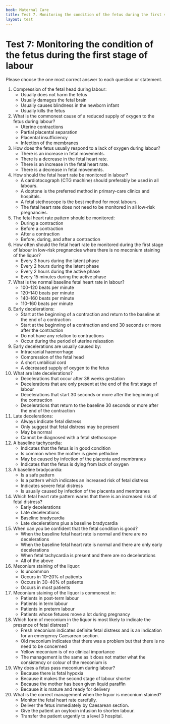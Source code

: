 ```yaml
---
book: Maternal Care
title: Test 7. Monitoring the condition of the fetus during the first stage of labour
layout: test
---
```


# Test 7: Monitoring the condition of the fetus during the first stage of labour

Please choose the one most correct answer to each question or statement.

1.	Compression of the fetal head during labour:
	+	Usually does not harm the fetus
	-	Usually damages the fetal brain
	-	Usually causes blindness in the newborn infant
	-	Usually kills the fetus
2.	What is the commonest cause of a reduced supply of oxygen to the fetus during labour?
	+	Uterine contractions
	-	Partial placental separation
	-	Placental insufficiency
	-	Infection of the membranes
3.	How does the fetus usually respond to a lack of oxygen during labour?
	-	There is an increase in fetal movements.
	+	There is a decrease in the fetal heart rate.
	-	There is an increase in the fetal heart rate.
	-	There is a decrease in fetal movements.
4.	How should the fetal heart rate be monitored in labour?
	-	A cardiotocograph (CTG machine) should preferably be used in all labours.
	+	A doptone is the preferred method in primary-care clinics and hospitals.
	-	A fetal stethoscope is the best method for most labours.
	-	The fetal heart rate does not need to be monitored in all low-risk pregnancies.
5.	The fetal heart rate pattern should be monitored:
	-	During a contraction
	-	Before a contraction
	-	After a contraction
	+	Before, during, and after a contraction
6.	How often should the fetal heart rate be monitored during the first stage of labour in low-risk pregnancies where there is no meconium staining of the liquor?
	-	Every 3 hours during the latent phase
	+	Every 2 hours during the latent phase
	-	Every 2 hours during the active phase
	-	Every 15 minutes during the active phase
7.	What is the normal baseline fetal heart rate in labour?
	-	100–120 beats per minute
	-	120–140 beats per minute
	-	140–160 beats per minute
	+	110–160 beats per minute
8.	Early decelerations:
	+	Start at the beginning of a contraction and return to the baseline at the end of a contraction
	-	Start at the beginning of a contraction and end 30 seconds or more after the contraction
	-	Do not have any relation to contractions
	-	Occur during the period of uterine relaxation
9.	Early decelerations are usually caused by:
	-	Intracranial haemorrhage
	+	Compression of the fetal head
	-	A short umbilical cord
	-	A decreased supply of oxygen to the fetus
10.	What are late decelerations?
	-	Decelerations that occur after 38 weeks gestation
	-	Decelerations that are only present at the end of the first stage of labour
	-	Decelerations that start 30 seconds or more after the beginning of the contraction
	+	Decelerations that return to the baseline 30 seconds or more after the end of the contraction
11.	Late decelerations:
	+	Always indicate fetal distress
	-	Only suggest that fetal distress may be present
	-	May be normal
	-	Cannot be diagnosed with a fetal stethoscope
12.	A baseline tachycardia:
	-	Indicates that the fetus is in good condition
	-	Is common when the mother is given pethidine
	+	May be caused by infection of the placenta and membranes
	-	Indicates that the fetus is dying from lack of oxygen
13.	A baseline bradycardia:
	-	Is a safe pattern
	-	Is a pattern which indicates an increased risk of fetal distress
	+	Indicates severe fetal distress
	-	Is usually caused by infection of the placenta and membranes
14.	Which fetal heart rate pattern warns that there is an increased risk of fetal distress?
	+	Early decelerations
	-	Late decelerations
	-	Baseline bradycardia
	-	Late decelerations plus a baseline bradycardia
15.	When can you be confident that the fetal condition is good?
	+	When the baseline fetal heart rate is normal and there are no decelerations
	-	When the baseline fetal heart rate is normal and there are only early decelerations
	-	When fetal tachycardia is present and there are no decelerations
	-	All of the above
16.	Meconium staining of the liquor:
	-	Is uncommon
	+	Occurs in 10–20% of patients
	-	Occurs in 30–40% of patients
	-	Occurs in most patients
17.	Meconium staining of the liquor is commonest in:
	+	Patients in post-term labour
	-	Patients in term labour
	-	Patients in preterm labour
	-	Patients whose fetuses move a lot during pregnancy
18.	Which form of meconium in the liquor is most likely to indicate the presence of fetal distress?
	-	Fresh meconium indicates definite fetal distress and is an indication for an emergency Caesarean section.
	-	Old meconium indicates that there was a problem but that there is no need to be concerned
	-	Yellow meconium is of no clinical importance
	+	The management is the same as it does not matter what the consistency or colour of the meconium is
19.	Why does a fetus pass meconium during labour?
	+	Because there is fetal hypoxia
	-	Because it makes the second stage of labour shorter
	-	Because the mother has been given liquid paraffin
	-	Because it is mature and ready for delivery
20.	What is the correct management when the liquor is meconium stained?
	+	Monitor the fetal heart rate carefully.
	-	Deliver the fetus immediately by Caesarean section.
	-	Give the patient an oxytocin infusion to shorten labour.
	-	Transfer the patient urgently to a level 3 hospital.

